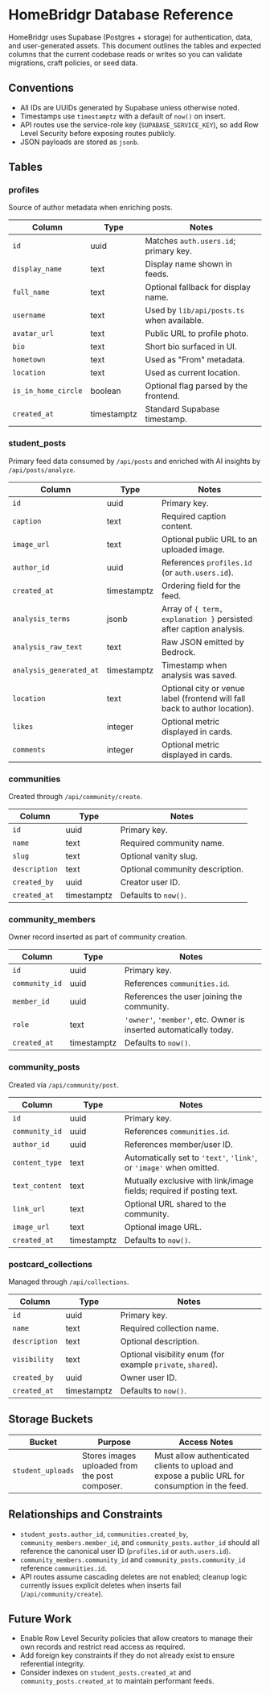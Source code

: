 # HomeBridgr Database Reference

HomeBridgr uses Supabase (Postgres + storage) for authentication, data, and user-generated assets. This document outlines the tables and expected columns that the current codebase reads or writes so you can validate migrations, craft policies, or seed data.

## Conventions

- All IDs are UUIDs generated by Supabase unless otherwise noted.
- Timestamps use `timestamptz` with a default of `now()` on insert.
- API routes use the service-role key (`SUPABASE_SERVICE_KEY`), so add Row Level Security before exposing routes publicly.
- JSON payloads are stored as `jsonb`.

## Tables

### profiles

Source of author metadata when enriching posts.

| Column | Type | Notes |
| --- | --- | --- |
| `id` | uuid | Matches `auth.users.id`; primary key. |
| `display_name` | text | Display name shown in feeds. |
| `full_name` | text | Optional fallback for display name. |
| `username` | text | Used by `lib/api/posts.ts` when available. |
| `avatar_url` | text | Public URL to profile photo. |
| `bio` | text | Short bio surfaced in UI. |
| `hometown` | text | Used as "From" metadata. |
| `location` | text | Used as current location. |
| `is_in_home_circle` | boolean | Optional flag parsed by the frontend. |
| `created_at` | timestamptz | Standard Supabase timestamp. |

### student_posts

Primary feed data consumed by `/api/posts` and enriched with AI insights by `/api/posts/analyze`.

| Column | Type | Notes |
| --- | --- | --- |
| `id` | uuid | Primary key. |
| `caption` | text | Required caption content. |
| `image_url` | text | Optional public URL to an uploaded image. |
| `author_id` | uuid | References `profiles.id` (or `auth.users.id`). |
| `created_at` | timestamptz | Ordering field for the feed. |
| `analysis_terms` | jsonb | Array of `{ term, explanation }` persisted after caption analysis. |
| `analysis_raw_text` | text | Raw JSON emitted by Bedrock. |
| `analysis_generated_at` | timestamptz | Timestamp when analysis was saved. |
| `location` | text | Optional city or venue label (frontend will fall back to author location). |
| `likes` | integer | Optional metric displayed in cards. |
| `comments` | integer | Optional metric displayed in cards. |

### communities

Created through `/api/community/create`.

| Column | Type | Notes |
| --- | --- | --- |
| `id` | uuid | Primary key. |
| `name` | text | Required community name. |
| `slug` | text | Optional vanity slug. |
| `description` | text | Optional community description. |
| `created_by` | uuid | Creator user ID. |
| `created_at` | timestamptz | Defaults to `now()`. |

### community_members

Owner record inserted as part of community creation.

| Column | Type | Notes |
| --- | --- | --- |
| `id` | uuid | Primary key. |
| `community_id` | uuid | References `communities.id`. |
| `member_id` | uuid | References the user joining the community. |
| `role` | text | `'owner'`, `'member'`, etc. Owner is inserted automatically today. |
| `created_at` | timestamptz | Defaults to `now()`. |

### community_posts

Created via `/api/community/post`.

| Column | Type | Notes |
| --- | --- | --- |
| `id` | uuid | Primary key. |
| `community_id` | uuid | References `communities.id`. |
| `author_id` | uuid | References member/user ID. |
| `content_type` | text | Automatically set to `'text'`, `'link'`, or `'image'` when omitted. |
| `text_content` | text | Mutually exclusive with link/image fields; required if posting text. |
| `link_url` | text | Optional URL shared to the community. |
| `image_url` | text | Optional image URL. |
| `created_at` | timestamptz | Defaults to `now()`. |

### postcard_collections

Managed through `/api/collections`.

| Column | Type | Notes |
| --- | --- | --- |
| `id` | uuid | Primary key. |
| `name` | text | Required collection name. |
| `description` | text | Optional description. |
| `visibility` | text | Optional visibility enum (for example `private`, `shared`). |
| `created_by` | uuid | Owner user ID. |
| `created_at` | timestamptz | Defaults to `now()`. |

## Storage Buckets

| Bucket | Purpose | Access Notes |
| --- | --- | --- |
| `student_uploads` | Stores images uploaded from the post composer. | Must allow authenticated clients to upload and expose a public URL for consumption in the feed. |

## Relationships and Constraints

- `student_posts.author_id`, `communities.created_by`, `community_members.member_id`, and `community_posts.author_id` should all reference the canonical user ID (`profiles.id` or `auth.users.id`).
- `community_members.community_id` and `community_posts.community_id` reference `communities.id`.
- API routes assume cascading deletes are not enabled; cleanup logic currently issues explicit deletes when inserts fail (`/api/community/create`).

## Future Work

- Enable Row Level Security policies that allow creators to manage their own records and restrict read access as required.
- Add foreign key constraints if they do not already exist to ensure referential integrity.
- Consider indexes on `student_posts.created_at` and `community_posts.created_at` to maintain performant feeds.
